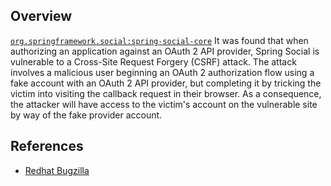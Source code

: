 ## Overview
[`org.springframework.social:spring-social-core`](http://search.maven.org/#search%7Cga%7C1%7Ca%3A%22spring-social-core%22)
It was found that when authorizing an application against an OAuth 2 API provider, Spring Social is vulnerable to a Cross-Site Request Forgery (CSRF) attack. The attack involves a malicious user beginning an OAuth 2 authorization flow using a fake account with an OAuth 2 API provider, but completing it by tricking the victim into visiting the callback request in their browser. As a consequence, the attacker will have access to the victim's account on the vulnerable site by way of the fake provider account.

## References
- [Redhat Bugzilla](https://bugzilla.redhat.com/show_bug.cgi?id=1305443)
